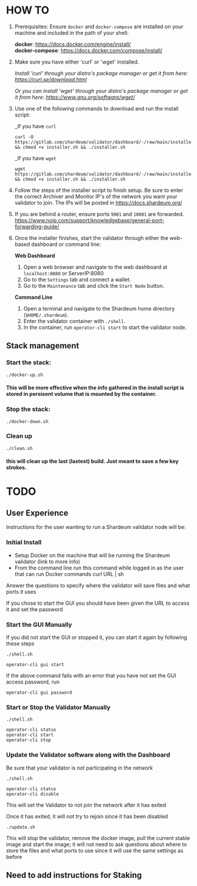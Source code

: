 # HOW TO

1. Prerequisites: Ensure `docker` and `docker-compose` are installed on your machine and included in the path of your shell:

	__docker__: https://docs.docker.com/engine/install/  
	__docker-compose__: https://docs.docker.com/compose/install/

2. Make sure you have either 'curl' or 'wget' installed.

    _Install 'curl' through your distro's package manager or get it from here: https://curl.se/download.html_

    _Or you can install 'wget' through your distro's package manager or get it from here: https://www.gnu.org/software/wget/_

3. Use one of the following commands to download and run the install script:

	_If you have `curl`
	```
	curl -O https://gitlab.com/shardeum/validator/dashboard/-/raw/main/installer.sh && chmod +x installer.sh && ./installer.sh
	```

	_If you have `wget` 
	```
	wget https://gitlab.com/shardeum/validator/dashboard/-/raw/main/installer.sh && chmod +x installer.sh && ./installer.sh
	```

4. Follow the steps of the installer script to finish setup. Be sure to enter the correct Archiver and Monitor IP's of the network you want your validator to join. The IPs will be posted in https://docs.shardeum.org/

5. If you are behind a router, ensure ports `9001` and `10001` are forwarded.  
	https://www.noip.com/support/knowledgebase/general-port-forwarding-guide/

6. Once the installer finishes, start the validator through either the web-based dashboard or command line:

	__Web Dashboard__

	1. Open a web browser and navigate to the web dashboard at `localhost:8080` or ServerIP:8080
	2. Go to the `Settings` tab and connect a wallet.
	3. Go to the `Maintenance` tab and click the `Start Node` button.

	__Command Line__

	1. Open a terminal and navigate to the Shardeum home directory (`$HOME/.shardeum`).
	2. Enter the validator container with `./shell`.
	3. In the container, run `operator-cli start` to start the validator node.

## Stack management
### Start the stack:
```
./docker-up.sh
```
#### This will be more effective when the info gathered in the install script is stored in persisent volume that is mounted by the container.

### Stop the stack:
```
./docker-down.sh
```

### Clean up
```
./clean.sh
```
#### this will clean up the last (lastest) build. Just meant to save a few key strokes.

# TODO

## User Experience
Instructions for the user wanting to run a Shardeum validator node will be:

### Initial Install
* Setup Docker on the machine that will be running the Shardeum validator (link to more info)
* From the command line run this command while logged in as the user that can run Docker commands
	curl URL | sh

Answer the questions to specify where the validator will save files and what ports it uses

If you chose to start the GUI you should have been given the URL to access it and set the password

### Start the GUI Manually

If you did not start the GUI or stopped it, you can start it again by following these steps

``` 
./shell.sh

operator-cli gui start
```

If the above command fails with an error that you have not set the GUI access password, run

```
operator-cli gui password
```

### Start or Stop the Validator Manually
```
./shell.sh

operator-cli status
operator-cli start
operator-cli stop
```

### Update the Validator software along with the Dashboard

Be sure that your validator is not participating in the network
```
./shell.sh

operator-cli status
operator-cli disable
```

This will set the Validator to not join the network after it has exited

Once it has exited, it will not try to rejoin since it has been disabled
```
./update.sh
```
This will stop the validator, remove the docker image, pull the current stable image and start the image; it will not need to ask questions about where to store the files and what ports to use since it will use the same settings as before

## Need to add instructions for Staking
